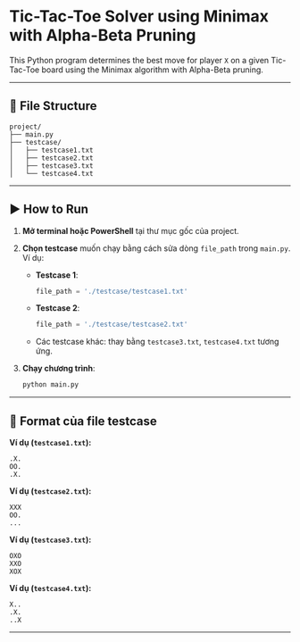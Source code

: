 
# Tic-Tac-Toe Solver using Minimax with Alpha-Beta Pruning

This Python program determines the best move for player `X` on a given Tic-Tac-Toe board using the Minimax algorithm with Alpha-Beta pruning.

---

## 📁 File Structure

```
project/
├── main.py
├── testcase/
│   ├── testcase1.txt
│   ├── testcase2.txt
│   ├── testcase3.txt
│   └── testcase4.txt
```

---

## ▶️ How to Run

1. **Mở terminal hoặc PowerShell** tại thư mục gốc của project.

2. **Chọn testcase** muốn chạy bằng cách sửa dòng `file_path` trong `main.py`.  
   Ví dụ:

   - **Testcase 1**:
     ```python
     file_path = './testcase/testcase1.txt'
     ```

   - **Testcase 2**:
     ```python
     file_path = './testcase/testcase2.txt'
     ```

   - Các testcase khác: thay bằng `testcase3.txt`, `testcase4.txt` tương ứng.

3. **Chạy chương trình**:

   ```bash
   python main.py
   ```

---

## 📄 Format của file testcase

**Ví dụ (`testcase1.txt`):**
```
.X.
OO.
.X.
```

**Ví dụ (`testcase2.txt`):**
```
XXX
OO.
...
```

**Ví dụ (`testcase3.txt`):**
```
OXO
XXO
XOX
```

**Ví dụ (`testcase4.txt`):**
```
X..
.X.
..X
```

---

